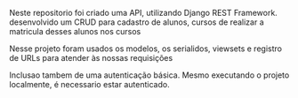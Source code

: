 Neste repositorio foi criado uma API, utilizando Django REST Framework. desenvolvido um CRUD para cadastro de alunos, cursos de realizar a matricula desses alunos nos cursos

Nesse projeto foram usados os modelos, os serialidos, viewsets e registro de URLs para atender às nossas requisições

Inclusao tambem de uma autenticação básica. Mesmo executando o projeto localmente, é necessario estar autenticado.
